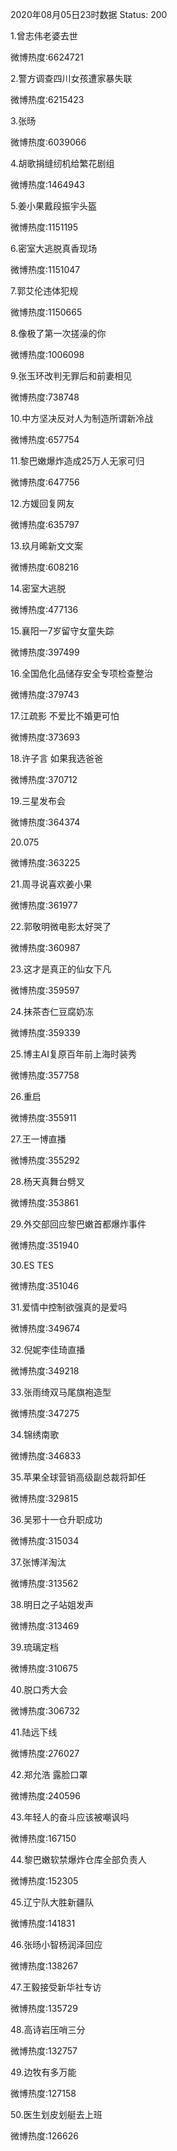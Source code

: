 2020年08月05日23时数据
Status: 200

1.曾志伟老婆去世

微博热度:6624721

2.警方调查四川女孩遭家暴失联

微博热度:6215423

3.张旸

微博热度:6039066

4.胡歌捐缝纫机给繁花剧组

微博热度:1464943

5.姜小果戴段振宇头盔

微博热度:1151195

6.密室大逃脱真香现场

微博热度:1151047

7.郭艾伦违体犯规

微博热度:1150665

8.像极了第一次搓澡的你

微博热度:1006098

9.张玉环改判无罪后和前妻相见

微博热度:738748

10.中方坚决反对人为制造所谓新冷战

微博热度:657754

11.黎巴嫩爆炸造成25万人无家可归

微博热度:647756

12.方媛回复网友

微博热度:635797

13.玖月晞新文文案

微博热度:608216

14.密室大逃脱

微博热度:477136

15.襄阳一7岁留守女童失踪

微博热度:397499

16.全国危化品储存安全专项检查整治

微博热度:379743

17.江疏影 不爱比不婚更可怕

微博热度:373693

18.许子言 如果我选爸爸

微博热度:370712

19.三星发布会

微博热度:364374

20.075

微博热度:363225

21.周寻说喜欢姜小果

微博热度:361977

22.郭敬明微电影太好哭了

微博热度:360987

23.这才是真正的仙女下凡

微博热度:359597

24.抹茶杏仁豆腐奶冻

微博热度:359339

25.博主AI复原百年前上海时装秀

微博热度:357758

26.重启

微博热度:355911

27.王一博直播

微博热度:355292

28.杨天真舞台劈叉

微博热度:353861

29.外交部回应黎巴嫩首都爆炸事件

微博热度:351940

30.ES TES

微博热度:351046

31.爱情中控制欲强真的是爱吗

微博热度:349674

32.倪妮李佳琦直播

微博热度:349218

33.张雨绮双马尾旗袍造型

微博热度:347275

34.锦绣南歌

微博热度:346833

35.苹果全球营销高级副总裁将卸任

微博热度:329815

36.吴邪十一仓升职成功

微博热度:315034

37.张博洋淘汰

微博热度:313562

38.明日之子站姐发声

微博热度:313469

39.琉璃定档

微博热度:310675

40.脱口秀大会

微博热度:306732

41.陆远下线

微博热度:276027

42.郑允浩 露脸口罩

微博热度:240596

43.年轻人的奋斗应该被嘲讽吗

微博热度:167150

44.黎巴嫩软禁爆炸仓库全部负责人

微博热度:152305

45.辽宁队大胜新疆队

微博热度:141831

46.张旸小智杨润泽回应

微博热度:138267

47.王毅接受新华社专访

微博热度:135729

48.高诗岩压哨三分

微博热度:132757

49.边牧有多万能

微博热度:127158

50.医生划皮划艇去上班

微博热度:126626

